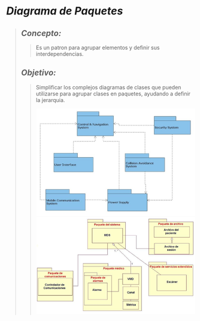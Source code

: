 # ***Diagrama de Paquetes***
> ## ***Concepto:***
>> Es un patron para agrupar elementos y definir sus interdependencias.
>>
> ## ***Objetivo:***
>> Simplificar los complejos diagramas de clases que pueden utilizarse para agrupar clases en paquetes, ayudando a definir la jerarquia.
>>
>> ![Image](/assets/EjemploPaquete.PNG)
>> ![Image](/assets/Ejemplo2Paquetes.PNG)
>>
